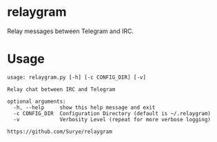 # relaygram
Relay messages between Telegram and IRC.

# Usage
```
usage: relaygram.py [-h] [-c CONFIG_DIR] [-v]

Relay chat between IRC and Telegram

optional arguments:
  -h, --help     show this help message and exit
  -c CONFIG_DIR  Configuration Directory (default is ~/.relaygram)
  -v             Verbosity Level (repeat for more verbose logging)

https://github.com/Surye/relaygram
```
